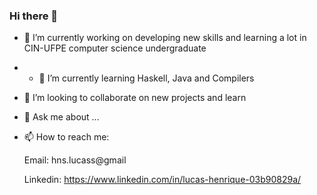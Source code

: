 ### Hi there 👋

<!--
**lucashnss/lucashnss** is a ✨ _special_ ✨ repository because its `README.md` (this file) appears on your GitHub profile.

Here are some ideas to get you started:
-->
- 🔭 I’m currently working on developing new skills and learning a lot in CIN-UFPE computer science undergraduate
- - 🌱 I’m currently learning Haskell, Java and Compilers
- 👯 I’m looking to collaborate on new projects and learn
- 💬 Ask me about ...
- 📫 How to reach me:
  
  Email: hns.lucass@gmail
  
  Linkedin: https://www.linkedin.com/in/lucas-henrique-03b90829a/
